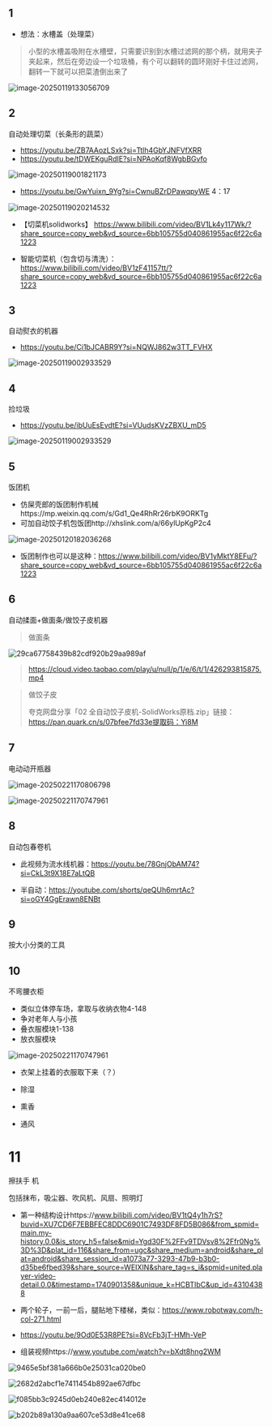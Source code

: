 ## 1

- 想法：水槽盖（处理菜）

> 小型的水槽盖吸附在水槽壁，只需要识别到水槽过滤网的那个柄，就用夹子夹起来，然后在旁边设一个垃圾桶，有个可以翻转的圆环刚好卡住过滤网，翻转一下就可以把菜渣倒出来了
>

![image-20250119133056709](https://github.com/user-attachments/assets/a09947d1-f47b-457d-aa89-0d1a5106aae0)


## 2

自动处理切菜（长条形的蔬菜）

- https://youtu.be/ZB7AAozLSxk?si=Ttlh4GbYJNFVfXRR
- https://youtu.be/tDWEKguRdIE?si=NPAoKqf8WgbBGvfo

![image-20250119001821173](https://github.com/user-attachments/assets/a9b688a8-44eb-4bf4-ae52-ae51ee2d4675)


- https://youtu.be/GwYuixn_9Yg?si=CwnuBZrDPawqpyWE     4：17


![image-20250119020214532](https://github.com/user-attachments/assets/c921fffe-b0b4-46b8-8ac5-ffce9c391fe3)

- 【切菜机solidworks】 https://www.bilibili.com/video/BV1Lk4y117Wk/?share_source=copy_web&vd_source=6bb105755d040861955ac6f22c6a1223

- 智能切菜机（包含切与清洗）： https://www.bilibili.com/video/BV1zF41157tt/?share_source=copy_web&vd_source=6bb105755d040861955ac6f22c6a1223



## 3

自动熨衣的机器

- https://youtu.be/Ci1bJCABR9Y?si=NQWJ862w3TT_FVHX

![image-20250119002933529](https://github.com/user-attachments/assets/d8bafe16-0fe1-4837-8120-20fa3f26e8d7)




## 4

捡垃圾

- https://youtu.be/ibUuEsEvdtE?si=VUudsKVzZBXU_mD5

![image-20250119002933529](https://github.com/user-attachments/assets/6d39d76b-7524-4daa-8768-642939466e04)


##  5

饭团机

- 仿屎壳郎的饭团制作机械https://mp.weixin.qq.com/s/Gd1_Qe4RhRr26rbK9ORKTg
- 可加自动饺子机包饭团http://xhslink.com/a/66ylUpKgP2c4



![image-20250120182036268](https://github.com/user-attachments/assets/ac47333a-a7a7-4bd4-a733-5e3839e2ad60)



- 饭团制作也可以是这种：https://www.bilibili.com/video/BV1yMktY8EFu/?share_source=copy_web&vd_source=6bb105755d040861955ac6f22c6a1223



## 6

自动揉面+做面条/做饺子皮机器

> 做面条
>
![29ca67758439b82cdf920b29aa989af](https://github.com/user-attachments/assets/682ace12-22ca-49c5-8a1b-a508fe89c7f2)

>
> https://cloud.video.taobao.com/play/u/null/p/1/e/6/t/1/426293815875.mp4  

> 做饺子皮
>
> 夸克网盘分享「02 全自动饺子皮机-SolidWorks原档.zip」链接：https://pan.quark.cn/s/07bfee7fd33e提取码：Yi8M

## 7

电动动开瓶器

![image-20250221170806798](https://github.com/user-attachments/assets/5c8f8523-155e-49bd-a9c9-38b640091d93)

![image-20250221170747961](https://github.com/user-attachments/assets/7f8025bd-2dfc-44da-a02c-a6fadcbad199)




## 8

自动包春卷机

- 此视频为流水线机器：https://youtu.be/78GnjObAM74?si=CkL3t9X18E7aLtQB

- 半自动：https://youtube.com/shorts/qeQUh6mrtAc?si=oGY4GgErawn8ENBt

## 9

按大小分类的工具

## 10

不弯腰衣柜

- 类似立体停车场，拿取与收纳衣物4-148
- 争对老年人与小孩
- 叠衣服模块1-138
- 放衣服模块

![image-20250221170747961](https://github.com/user-attachments/assets/d777cf50-51e9-4031-a13f-0d34eb192f16)


- 衣架上挂着的衣服取下来（？）

- 除湿
- 熏香
- 通风         

# 11

擦扶手 机

包括抹布，吸尘器、吹风机、风扇、照明灯

- 第一种结构设计https://www.bilibili.com/video/BV1tQ4y1h7rS?buvid=XU7CD6F7EBBFEC8DDC6901C7493DF8FD5B086&from_spmid=main.my-history.0.0&is_story_h5=false&mid=Ygd30F%2FFv9TDVsv8%2Ffr0Ng%3D%3D&plat_id=116&share_from=ugc&share_medium=android&share_plat=android&share_session_id=a1073a77-3293-47b9-b3b0-d35be6fbed39&share_source=WEIXIN&share_tag=s_i&spmid=united.player-video-detail.0.0&timestamp=1740901358&unique_k=HCBTIbC&up_id=43104388

- 两个轮子，一前一后，腿贴地下楼梯，类似：https://www.robotway.com/h-col-271.html

- https://youtu.be/9Od0E53R8PE?si=8VcFb3jT-HMh-VeP

- 组装视频https://www.youtube.com/watch?v=bXdt8hng2WM

![9465e5bf381a666b0e25031ca020be0](https://github.com/user-attachments/assets/def1ce8a-e6f0-4a5f-8373-a337cdace387)
>

![2682d2abcf1e7411454b892ae67dfbc](https://github.com/user-attachments/assets/28c4aae4-70eb-4134-a462-7dab7aadd4f8)


![f085bb3c9245d0eb240e82ec414012e](https://github.com/user-attachments/assets/fd804aed-4797-4042-a2d8-e1ba781e53fd)


![b202b89a130a9aa607ce53d8e41ce68](https://github.com/user-attachments/assets/957e2106-0734-4f88-af89-d66d4e0cda5b)




